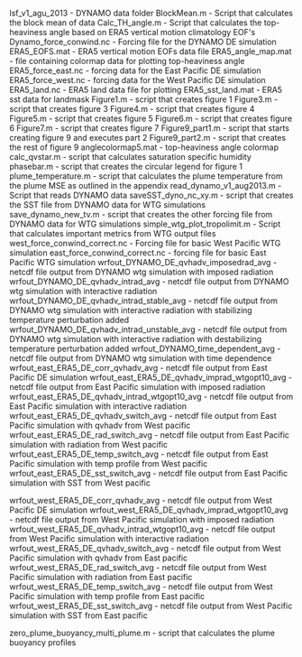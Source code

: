 lsf_v1_agu_2013 - DYNAMO data folder
BlockMean.m - Script that calculates the block mean of data
Calc_TH_angle.m - Script that calculates the top-heaviness angle based on ERA5 vertical motion climatology EOF's
Dynamo_force_conwind.nc - Forcing file for the DYNAMO DE simulation
ERA5_EOFS.mat - ERA5 vertical motion EOFs data file
ERA5_angle_map.mat - file containing colormap data for plotting top-heaviness angle
ERA5_force_east.nc - forcing data for the East Pacific DE simulation
ERA5_force_west.nc - forcing data for the West Pacific DE simulation
ERA5_land.nc - ERA5 land data file for plotting
ERA5_sst_land.mat - ERA5 sst data for landmask
Figure1.m - script that creates figure 1
Figure3.m - script that creates figure 3
Figure4.m - script that creates figure 4
Figure5.m - script that creates figure 5
Figure6.m - script that creates figure 6
Figure7.m - script that creates figure 7
Figure9_part1.m - script that starts creating figure 9 and executes part 2
Figure9_part2.m - script that creates the rest of figure 9
anglecolormap5.mat - top-heaviness angle colormap
calc_qvstar.m - script that calculates saturation specific humidity
phasebar.m - script that creates the circular legend for figure 1
plume_temperature.m - script that calculates the plume temperature from the plume MSE as outlined in the appendix
read_dynamo_v1_aug2013.m - Script that reads DYNAMO data
saveSST_dyno_nc_xy.m - script that creates the SST file from DYNAMO data for WTG simulations
save_dynamo_new_tv.m - script that creates the other forcing file from DYNAMO data for WTG simulations
simple_wtg_plot_tropolimit.m - Script that calculates important metrics from WTG output files
west_force_conwind_correct.nc - Forcing file for basic West Pacific WTG simulation
east_force_conwind_correct.nc - forcing file for basic East Pacific WTG simulation
wrfout_DYNAMO_DE_qvhadv_imposedrad_avg - netcdf file output from DYNAMO wtg simulation with imposed radiation
wrfout_DYNAMO_DE_qvhadv_intrad_avg - netcdf file output from DYNAMO wtg simulation with interactive radiation
wrfout_DYNAMO_DE_qvhadv_intrad_stable_avg - netcdf file output from DYNAMO wtg simulation with interactive radiation with stabilizing temperature perturbation added
wrfout_DYNAMO_DE_qvhadv_intrad_unstable_avg - netcdf file output from DYNAMO wtg simulation with interactive radiation with destabilizing temperature perturbation added
wrfout_DYNAMO_time_dependent_avg - netcdf file output from DYNAMO wtg simulation with time dependence
wrfout_east_ERA5_DE_corr_qvhadv_avg - netcdf file output from East Pacific DE simulation
wrfout_east_ERA5_DE_qvhadv_imprad_wtgopt10_avg - netcdf file output from East Pacific simulation with imposed radiation
wrfout_east_ERA5_DE_qvhadv_intrad_wtgopt10_avg - netcdf file output from East Pacific simulation with interactive radiation
wrfout_east_ERA5_DE_qvhadv_switch_avg - netcdf file output from East Pacific simulation with qvhadv from West pacific
wrfout_east_ERA5_DE_rad_switch_avg - netcdf file output from East Pacific simulation with radiation from West pacific
wrfout_east_ERA5_DE_temp_switch_avg - netcdf file output from East Pacific simulation with temp profile from West pacific
wrfout_east_ERA5_DE_sst_switch_avg - netcdf file output from East Pacific simulation with SST from West pacific

wrfout_west_ERA5_DE_corr_qvhadv_avg - netcdf file output from West Pacific DE simulation
wrfout_west_ERA5_DE_qvhadv_imprad_wtgopt10_avg - netcdf file output from West Pacific simulation with imposed radiation
wrfout_west_ERA5_DE_qvhadv_intrad_wtgopt10_avg - netcdf file output from West Pacific simulation with interactive radiation
wrfout_west_ERA5_DE_qvhadv_switch_avg - netcdf file output from West Pacific simulation with qvhadv from East pacific
wrfout_west_ERA5_DE_rad_switch_avg - netcdf file output from West Pacific simulation with radiation from East pacific
wrfout_west_ERA5_DE_temp_switch_avg - netcdf file output from West Pacific simulation with temp profile from East pacific
wrfout_west_ERA5_DE_sst_switch_avg - netcdf file output from West Pacific simulation with SST from East pacific

zero_plume_buoyancy_multi_plume.m - script that calculates the plume buoyancy profiles
